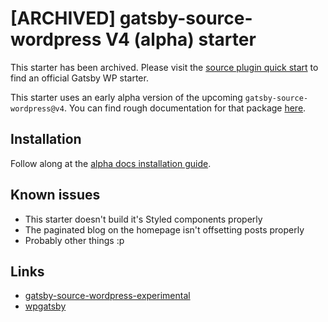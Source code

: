 # [ARCHIVED] gatsby-source-wordpress V4 (alpha) starter

This starter has been archived. Please visit the [source plugin quick start](https://github.com/gatsbyjs/gatsby-source-wordpress-experimental/blob/master/docs/getting-started.md#quick-start) to find an official Gatsby WP starter. 

This starter uses an early alpha version of the upcoming `gatsby-source-wordpress@v4`. You can find rough documentation for that package [here](https://github.com/gatsbyjs/gatsby-source-wordpress-experimental).

## Installation

Follow along at the [alpha docs installation guide](https://github.com/gatsbyjs/gatsby-source-wordpress-experimental/blob/master/docs/getting-started.md#quick-start).

## Known issues

- This starter doesn't build it's Styled components properly
- The paginated blog on the homepage isn't offsetting posts properly
- Probably other things :p

## Links

- [gatsby-source-wordpress-experimental](https://github.com/gatsbyjs/gatsby-source-wordpress-experimental)
- [wpgatsby](https://github.com/gatsbyjs/wp-gatsby)
